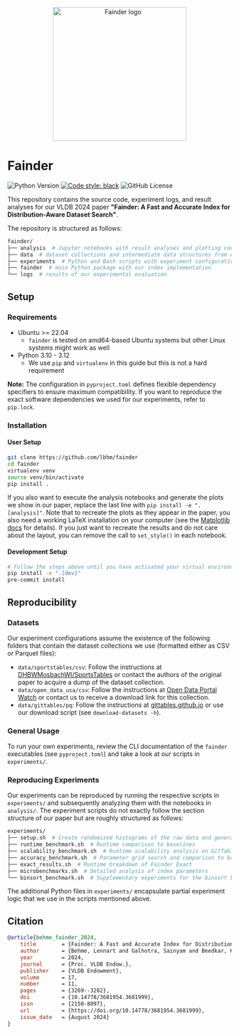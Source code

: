 <p align="center">
  <picture>
    <img alt="Fainder logo" src="https://github.com/user-attachments/assets/41686649-f1c1-4b60-824e-80c322c5da85" width="300">
  </picture>
</p>

# Fainder

![Python Version](https://img.shields.io/python/required-version-toml?tomlFilePath=https%3A%2F%2Fraw.githubusercontent.com%2Flbhm%2Ffainder%2Fmain%2Fpyproject.toml)
[![Code style: black](https://img.shields.io/badge/code%20style-black-000000.svg)](https://github.com/psf/black)
![GitHub License](https://img.shields.io/github/license/lbhm/fainder)

This repository contains the source code, experiment logs, and result analyses for our VLDB 2024
paper **"Fainder: A Fast and Accurate Index for Distribution-Aware Dataset Search"**.

The repository is structured as follows:

```bash
fainder/
├── analysis  # Jupyter notebooks with result analyses and plotting code
├── data  # dataset collections and intermediate data structures from experiments
├── experiments  # Python and Bash scripts with experiment configurations
├── fainder  # main Python package with our index implementation
└── logs  # results of our experimental evaluation
```

## Setup

### Requirements

- Ubuntu >= 22.04
  - `fainder` is tested on amd64-based Ubuntu systems but other Linux systems might work as well
- Python 3.10 - 3.12
  - We use `pip` and `virtualenv` in this guide but this is not a hard requirement

**Note:** The configuration in `pyproject.toml` defines flexible dependency specifiers to ensure
maximum compatibility. If you want to reproduce the exact software dependencies we used for our
experiments, refer to `pip.lock`.

### Installation

#### User Setup

```bash
git clone https://github.com/lbhm/fainder
cd fainder
virtualenv venv
source venv/bin/activate
pip install .
```

If you also want to execute the analysis notebooks and generate the plots we show in our paper,
replace the last line with `pip install -e ".[analysis]"`. Note that to recreate the plots
as they appear in the paper, you also need a working LaTeX installation on your computer (see the
[Matplotlib docs](https://matplotlib.org/stable/users/explain/text/usetex.html) for details). If
you just want to recreate the results and do not care about the layout, you can remove the call to
`set_style()` in each notebook.

#### Development Setup

```bash
# Follow the steps above until you have activated your virtual environment
pip install -e ".[dev]"
pre-commit install
```

## Reproducibility

### Datasets

Our experiment configurations assume the existence of the following folders that contain the
dataset collections we use (formatted either as CSV or Parquet files):

- `data/sportstables/csv`: Follow the instructions at [DHBWMosbachWI/SportsTables](https://github.com/DHBWMosbachWI/SportsTables) or contact the authors of the original paper to acquire a dump of the dataset collection.
- `data/open_data_usa/csv`: Follow the instructions at [Open Data Portal Watch](https://data.wu.ac.at/portalwatch/about) or contact us to receive a download link for this collection.
- `data/gittables/pq`: Follow the instructions at [gittables.github.io](https://gittables.github.io/) or use our download script (see `download-datasets -h`).

### General Usage

To run your own experiments, review the CLI documentation of the `fainder` executables (see
`pyproject.toml`) and take a look at our scripts in `experiments/`.

### Reproducing Experiments

Our experiments can be reproduced by running the respective scripts in `experiments/` and
subsequently analyzing them with the notebooks in `analysis/`. The experiment scripts do not
exactly follow the section structure of our paper but are roughly structured as follows:

```bash
experiments/
├── setup.sh  # Create randomized histograms of the raw data and generate benchmark queries
├── runtime_benchmark.sh  # Runtime comparison to baselines
├── scalability_benchmark.sh  # Runtime scalability analysis on GitTables
├── accuracy_benchmark.sh  # Parameter grid search and comparison to baselines
├── exact_results.sh  # Runtime breakdown of Fainder Exact
├── microbenchmarks.sh  # Detailed analysis of index parameters
└── binsort_benchmark.sh  # Supplementary experiments for the binsort baseline
```

The additional Python files in `experiments/` encapsulate partial experiment logic that we use in
the scripts mentioned above.

## Citation

```bibtex
@article{behme_fainder_2024,
    title        = {Fainder: A Fast and Accurate Index for Distribution-Aware Dataset Search},
    author       = {Behme, Lennart and Galhotra, Sainyam and Beedkar, Kaustubh and Markl, Volker},
    year         = 2024,
    journal      = {Proc. VLDB Endow.},
    publisher    = {VLDB Endowment},
    volume       = 17,
    number       = 11,
    pages        = {3269--3282},
    doi          = {10.14778/3681954.3681999},
    issn         = {2150-8097},
    url          = {https://doi.org/10.14778/3681954.3681999},
    issue_date   = {August 2024}
}
```
